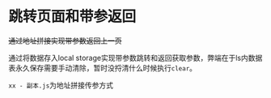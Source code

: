 # 跳转页面和带参返回

~~通过地址拼接实现带参数返回上一页~~

通过将数据存入local storage实现带参数跳转和返回获取参数，弊端在于ls内数据表永久保存需要手动清除，暂时没捋清什么时候执行`clear`。

`xx - 副本.js`为地址拼接传参方式